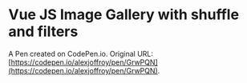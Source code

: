 # Vue JS Image Gallery with shuffle and filters

A Pen created on CodePen.io. Original URL: [https://codepen.io/alexjoffroy/pen/GrwPQN](https://codepen.io/alexjoffroy/pen/GrwPQN).

